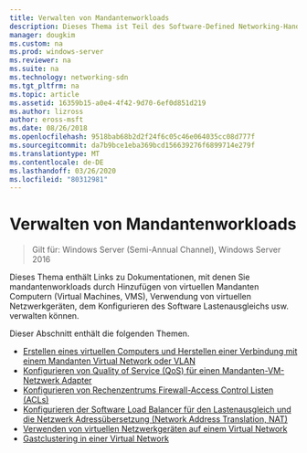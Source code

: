 ```yaml
---
title: Verwalten von Mandantenworkloads
description: Dieses Thema ist Teil des Software-Defined Networking-Handbuchs zum Verwalten von mandantenworkloads und virtuellen Netzwerken in Windows Server 2016.
manager: dougkim
ms.custom: na
ms.prod: windows-server
ms.reviewer: na
ms.suite: na
ms.technology: networking-sdn
ms.tgt_pltfrm: na
ms.topic: article
ms.assetid: 16359b15-a0e4-4f42-9d70-6ef0d851d219
ms.author: lizross
author: eross-msft
ms.date: 08/26/2018
ms.openlocfilehash: 9518bab68b2d2f24f6c05c46e064035cc08d777f
ms.sourcegitcommit: da7b9bce1eba369bcd156639276f6899714e279f
ms.translationtype: MT
ms.contentlocale: de-DE
ms.lasthandoff: 03/26/2020
ms.locfileid: "80312981"
---
```

# <a name="manage-tenant-workloads"></a>Verwalten von Mandantenworkloads

>Gilt für: Windows Server (Semi-Annual Channel), Windows Server 2016

Dieses Thema enthält Links zu Dokumentationen, mit denen Sie mandantenworkloads durch Hinzufügen von virtuellen Mandanten Computern (Virtual Machines, VMS), Verwendung von virtuellen Netzwerkgeräten, dem Konfigurieren des Software Lastenausgleichs usw. verwalten können.

Dieser Abschnitt enthält die folgenden Themen.

- [Erstellen eines virtuellen Computers und Herstellen einer Verbindung mit einem Mandanten Virtual Network oder VLAN](Create-a-Tenant-VM.md)
- [Konfigurieren von Quality of Service (QoS) für einen Mandanten-VM-Netzwerk Adapter](Configure-QoS-for-Tenant-VM-Network-Adapter.md)
- [Konfigurieren von Rechenzentrums Firewall-Access Control Listen (ACLs)](Configure-Datacenter-Firewall-ACLs.md)
- [Konfigurieren der Software Load Balancer für den Lastenausgleich und die Netzwerk Adressübersetzung (Network Address Translation, NAT)](Configure-SLB-and-NAT.md)
- [Verwenden von virtuellen Netzwerkgeräten auf einem Virtual Network](Use-Network-Virtual-Appliances-on-a-VN.md)
- [Gastclustering in einer Virtual Network](guest-clustering.md)
